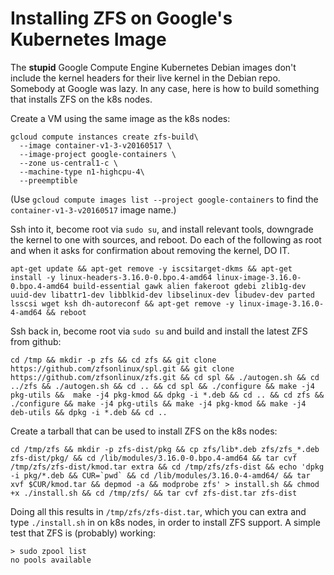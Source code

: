 # Installing ZFS on Google's Kubernetes Image

The **stupid** Google Compute Engine Kubernetes Debian images
don't include the kernel headers for their live kernel in the
Debian repo.  Somebody at Google was lazy.  In any case,
here is how to build something that installs ZFS on the
k8s nodes.

Create a VM using the same image as the k8s nodes:
```
gcloud compute instances create zfs-build\
  --image container-v1-3-v20160517 \
  --image-project google-containers \
  --zone us-central1-c \
  --machine-type n1-highcpu-4\
  --preemptible
```

(Use `gcloud compute images list --project google-containers` to find the ` container-v1-3-v20160517` image name.)

Ssh into it, become root via `sudo su`, and install relevant tools, downgrade the kernel to one with sources, and reboot.  Do each of the following as root and when it asks for confirmation about removing the kernel, DO IT.

```
apt-get update && apt-get remove -y iscsitarget-dkms && apt-get install -y linux-headers-3.16.0-0.bpo.4-amd64 linux-image-3.16.0-0.bpo.4-amd64 build-essential gawk alien fakeroot gdebi zlib1g-dev uuid-dev libattr1-dev libblkid-dev libselinux-dev libudev-dev parted lsscsi wget ksh dh-autoreconf && apt-get remove -y linux-image-3.16.0-4-amd64 && reboot
```

Ssh back in, become root via `sudo su` and build and install the latest ZFS from github:
```
cd /tmp && mkdir -p zfs && cd zfs && git clone https://github.com/zfsonlinux/spl.git && git clone https://github.com/zfsonlinux/zfs.git && cd spl && ./autogen.sh && cd ../zfs && ./autogen.sh && cd .. && cd spl && ./configure && make -j4 pkg-utils &&  make -j4 pkg-kmod && dpkg -i *.deb && cd .. && cd zfs && ./configure && make -j4 pkg-utils && make -j4 pkg-kmod && make -j4 deb-utils && dpkg -i *.deb && cd ..
```

Create a tarball that can be used to install ZFS on the k8s nodes:
```
cd /tmp/zfs && mkdir -p zfs-dist/pkg && cp zfs/lib*.deb zfs/zfs_*.deb zfs-dist/pkg/ && cd /lib/modules/3.16.0-0.bpo.4-amd64 && tar cvf /tmp/zfs/zfs-dist/kmod.tar extra && cd /tmp/zfs/zfs-dist && echo 'dpkg -i pkg/*.deb && CUR=`pwd` && cd /lib/modules/3.16.0-4-amd64/ && tar xvf $CUR/kmod.tar && depmod -a && modprobe zfs' > install.sh && chmod +x ./install.sh && cd /tmp/zfs/ && tar cvf zfs-dist.tar zfs-dist
```

Doing all this results in `/tmp/zfs/zfs-dist.tar`, which you can extra and type `./install.sh` in on k8s nodes, in order to install ZFS support.  A simple test that ZFS is (probably) working:
```
> sudo zpool list
no pools available
```

